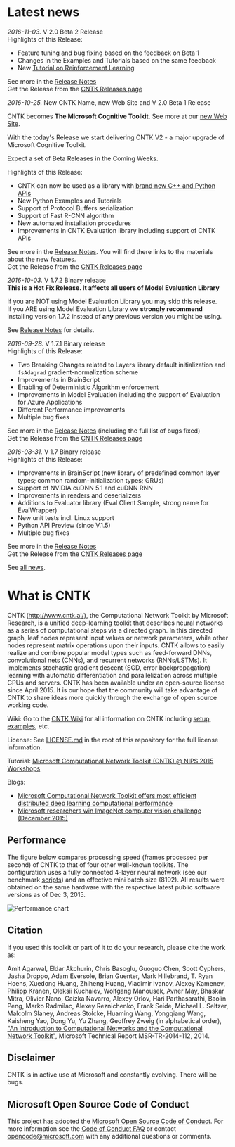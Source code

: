 # Latest news
*2016-11-03.* V 2.0 Beta 2 Release  
Highlights of this Release:
* Feature tuning and bug fixing based on the feedback on Beta 1
* Changes in the Examples and Tutorials based on the same feedback
* New [Tutorial on Reinforcement Learning](https://github.com/Microsoft/CNTK/blob/master/Tutorials/CNTK_203_Reinforcement_Learning_Basics.ipynb)

See more in the [Release Notes](https://github.com/Microsoft/CNTK/wiki/CNTK_2_0_beta_2_Release_Notes)  
Get the Release from the [CNTK Releases page](https://github.com/Microsoft/CNTK/releases)

*2016-10-25.* New CNTK Name, new Web Site and V 2.0 Beta 1 Release  

CNTK becomes **The Microsoft Cognitive Toolkit**. See more at our [new Web Site](https://www.microsoft.com/en-us/research/product/cognitive-toolkit/).

With the today's Release we start delivering CNTK V2 - a major upgrade of Microsoft Cognitive Toolkit.

Expect a set of Beta Releases in the Coming Weeks.

Highlights of this Release:
* CNTK can now be used as a library with [brand new C++ and Python APIs](https://github.com/microsoft/cntk/wiki/CNTK-Library-API)
* New Python Examples and Tutorials
* Support of Protocol Buffers serialization
* Support of Fast R-CNN algorithm
* New automated installation procedures
* Improvements in CNTK Evaluation library including support of CNTK APIs

See more in the [Release Notes](https://github.com/Microsoft/CNTK/wiki/CNTK_2_0_beta_1_Release_Notes). You will find there links to the materials about the new features.  
Get the Release from the [CNTK Releases page](https://github.com/Microsoft/CNTK/releases)

*2016-10-03.* V 1.7.2 Binary release  
**This is a Hot Fix Release. It affects all users of Model Evaluation Library**

If you are NOT using Model Evaluation Library you may skip this release.  
If you ARE using Model Evaluation Library we **strongly recommend** installing version 1.7.2 instead of **any** previous version you might be using.

See [Release Notes](https://github.com/Microsoft/CNTk/wiki/CNTK_1_7_2_Release_Notes) for details.

*2016-09-28.* V 1.7.1 Binary release  
Highlights of this Release:
* Two Breaking Changes related to Layers library default initialization and ```fsAdagrad``` gradient-normalization scheme
* Improvements in BrainScript
* Enabling of Deterministic Algorithm enforcement
* Improvements in Model Evaluation including the support of Evaluation for Azure Applications
* Different Performance improvements
* Multiple bug fixes

See more in the [Release Notes](https://github.com/Microsoft/CNTK/wiki/CNTK_1_7_1_Release_Notes) (including the full list of bugs fixed)  
Get the Release from the [CNTK Releases page](https://github.com/Microsoft/CNTK/releases)

*2016-08-31.* V 1.7 Binary release  
Highlights of this Release:
* Improvements in BrainScript (new library of predefined common layer types; common random-initialization types; GRUs)
* Support of NVIDIA cuDNN 5.1 and cuDNN RNN
* Improvements in readers and deserializers
* Additions to Evaluator library (Eval Client Sample, strong name for EvalWrapper)
* New unit tests incl. Linux support
* Python API Preview (since V.1.5)
* Multiple bug fixes

See more in the [Release Notes](https://github.com/Microsoft/CNTK/wiki/CNTK_1_7_Release_Notes)  
Get the Release from the [CNTK Releases page](https://github.com/Microsoft/CNTK/releases)

See [all news](https://github.com/Microsoft/CNTK/wiki/News).

# What is CNTK
CNTK (http://www.cntk.ai/), the Computational Network Toolkit by Microsoft Research, is a unified deep-learning toolkit that describes neural networks as a series of computational steps via a directed graph. In this directed graph, leaf nodes represent input values or network parameters, while other nodes represent matrix operations upon their inputs. CNTK allows to easily realize and combine popular model types such as feed-forward DNNs, convolutional nets (CNNs), and recurrent networks (RNNs/LSTMs). It implements stochastic gradient descent (SGD, error backpropagation) learning with automatic differentiation and parallelization across multiple GPUs and servers. CNTK has been available under an open-source license since April 2015. It is our hope that the community will take advantage of CNTK to share ideas more quickly through the exchange of open source working code.

Wiki: Go to the [CNTK Wiki](https://github.com/Microsoft/CNTK/wiki) for all information on CNTK including [setup](https://github.com/Microsoft/CNTK/wiki/Setup-CNTK-on-your-machine ), [examples](https://github.com/Microsoft/CNTK/wiki/Examples ), etc.

License: See [LICENSE.md](./LICENSE.md) in the root of this repository for the full license information.

Tutorial: [Microsoft Computational Network Toolkit (CNTK) @ NIPS 2015 Workshops](http://research.microsoft.com/en-us/um/people/dongyu/CNTK-Tutorial-NIPS2015.pdf)

Blogs:  

* [Microsoft Computational Network Toolkit offers most efficient distributed deep learning computational performance](http://blogs.technet.com/b/inside_microsoft_research/archive/2015/12/07/microsoft-computational-network-toolkit-offers-most-efficient-distributed-deep-learning-computational-performance.aspx)
* [Microsoft researchers win ImageNet computer vision challenge (December 2015)](http://blogs.microsoft.com/next/2015/12/10/microsoft-researchers-win-imagenet-computer-vision-challenge/)

## Performance

The figure below compares processing speed (frames processed per second) of CNTK to that of four other well-known toolkits. The configuration uses a fully connected 4-layer neural network (see our benchmark [scripts](https://github.com/Alexey-Kamenev/Benchmarks)) and an effective mini batch size (8192). All results were obtained on the same hardware with the respective latest public software versions as of Dec 3, 2015.

![Performance chart](Documentation/Documents/PerformanceChart.png)

## Citation

If you used this toolkit or part of it to do your research, please cite the work as:

Amit Agarwal, Eldar Akchurin, Chris Basoglu, Guoguo Chen, Scott Cyphers, Jasha Droppo, Adam Eversole, Brian Guenter, Mark Hillebrand, T. Ryan Hoens, Xuedong Huang, Zhiheng Huang, Vladimir Ivanov, Alexey Kamenev, Philipp Kranen, Oleksii Kuchaiev, Wolfgang Manousek, Avner May, Bhaskar Mitra, Olivier Nano, Gaizka Navarro, Alexey Orlov, Hari Parthasarathi, Baolin Peng, Marko Radmilac, Alexey Reznichenko, Frank Seide, Michael L. Seltzer, Malcolm Slaney, Andreas Stolcke, Huaming Wang, Yongqiang Wang, Kaisheng Yao, Dong Yu, Yu Zhang, Geoffrey Zweig (in alphabetical order), ["An Introduction to Computational Networks and the Computational Network Toolkit"](http://research.microsoft.com/apps/pubs/?id=226641), Microsoft Technical Report MSR-TR-2014-112, 2014.

## Disclaimer 

CNTK is in active use at Microsoft and constantly evolving. There will be bugs.


## Microsoft Open Source Code of Conduct

This project has adopted the [Microsoft Open Source Code of Conduct](https://opensource.microsoft.com/codeofconduct/). For more information see the [Code of Conduct FAQ](https://opensource.microsoft.com/codeofconduct/faq/) or contact [opencode@microsoft.com](mailto:opencode@microsoft.com) with any additional questions or comments.
